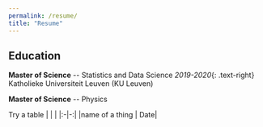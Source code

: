 ```yaml
---
permalink: /resume/
title: "Resume"
---
```


## Education
**Master of Science** -- Statistics and Data Science *2019-2020*{: .text-right}
Katholieke Universiteit Leuven (KU Leuven)

**Master of Science** -- Physics

Try a table
| | |
|:-|-:|
|name of a thing | Date|

